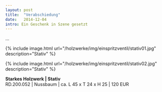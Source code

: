 ```yaml
---
layout: post
title:  "Verabschiedung"
date:   2014-12-04
intro: Ein Geschenk in Szene gesetzt
---
```


...

{% include image.html url="/holzwerke/img/einspritzventil/stativ01.jpg" description="Stativ" %}


{% include image.html url="/holzwerke/img/einspritzventil/stativ02.jpg" description="Stativ" %}

	
**Starkes Holzwerk \| Stativ**       
RD.200.052  \| 	Nussbaum \| ca. L 45 x T 24 x H 25 \| 120 EUR
